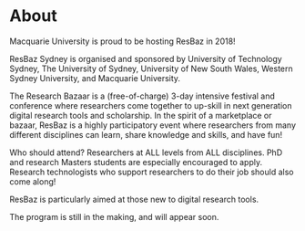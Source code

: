 # About

Macquarie University is proud to be hosting ResBaz in 2018!

ResBaz Sydney is organised and sponsored by University of Technology Sydney, The University of Sydney, University of New South Wales, Western Sydney University, and Macquarie University.

The Research Bazaar is a (free-of-charge) 3-day intensive festival and conference where researchers come together to up-skill in next generation digital research tools and scholarship. In the spirit of a marketplace or bazaar, ResBaz is a highly participatory event where researchers from many different disciplines can learn, share knowledge and skills, and have fun!

Who should attend? Researchers at ALL levels from ALL disciplines. PhD and research Masters students are especially encouraged to apply. Research technologists who support researchers to do their job should also come along!

ResBaz is particularly aimed at those new to digital research tools.

The program is still in the making, and will appear soon.

